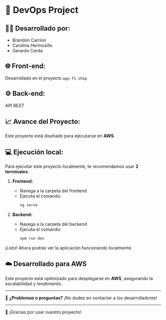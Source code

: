 # 🚀 **DevOps Project**

## 🧑‍💻 **Desarrollado por:**
- Brandon Carrion
- Carolina Hermosillo
- Gerardo Cerda

## 🌐 **Front-end:**
Desarrollado en el proyecto `app-f1-shop`

## ⚙️ **Back-end:**
API REST

## 📈 **Avance del Proyecto:**
Este proyecto está diseñado para ejecutarse en **AWS**.

## 💻 **Ejecución local:**
Para ejecutar este proyecto localmente, te recomendamos usar **2 terminales**:

1. **Frontend:**
   - Navega a la carpeta del frontend
   - Ejecuta el comando: 
     ```bash
     ng serve
     ```

2. **Backend:**
   - Navega a la carpeta del backend
   - Ejecuta el comando: 
     ```bash
     npm run dev
     ```

¡Listo! Ahora podrás ver la aplicación funcionando localmente.

## ☁️ **Desarrollado para AWS**

Este proyecto está optimizado para desplegarse en **AWS**, asegurando la escalabilidad y rendimiento.

---

🔧 **¿Problemas o preguntas?** ¡No dudes en contactar a los desarrolladores! 

---

🎉 ¡Gracias por usar nuestro proyecto!
